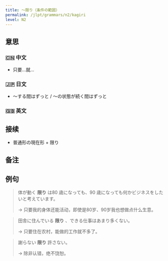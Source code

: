 ```yaml
---
title: 〜限り（条件の範囲）
permalink: /jlpt/grammars/n2/kagiri
level: N2
---
```


## 意思

### 🇨🇳 中文

- 只要…就…

### 🇯🇵 日文

- ～する間はずっと / ～の状態が続く間はずっと

### 🇬🇧 英文


## 接续

- 普通形の現在形 + 限り

## 备注


## 例句

> 体が動く **限り** は80 歳になっても、90 歳になっても何かビジネスをしたいと考えています。
>
> → 只要我的身体还能活动，即使是80岁、90岁我也想做点什么生意。

> 田舎に住んでいる **限り** 、できる仕事はあまり多くない。
>
> → 只要住在农村，能做的工作就不多了。

> 謝らない **限り** 許さない。
>
> → 除非认错，绝不饶恕。

